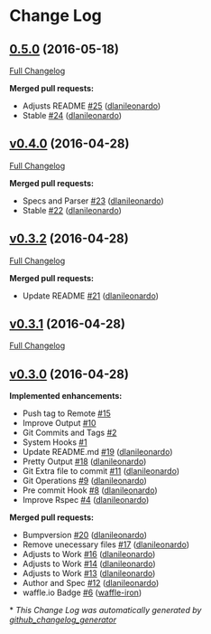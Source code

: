 # Change Log

## [0.5.0](https://github.com/dlanileonardo/bumpversion/tree/0.5.0) (2016-05-18)
[Full Changelog](https://github.com/dlanileonardo/bumpversion/compare/v0.4.0...0.5.0)

**Merged pull requests:**

- Adjusts README [\#25](https://github.com/dlanileonardo/bumpversion/pull/25) ([dlanileonardo](https://github.com/dlanileonardo))
- Stable [\#24](https://github.com/dlanileonardo/bumpversion/pull/24) ([dlanileonardo](https://github.com/dlanileonardo))

## [v0.4.0](https://github.com/dlanileonardo/bumpversion/tree/v0.4.0) (2016-04-28)
[Full Changelog](https://github.com/dlanileonardo/bumpversion/compare/v0.3.2...v0.4.0)

**Merged pull requests:**

- Specs and Parser [\#23](https://github.com/dlanileonardo/bumpversion/pull/23) ([dlanileonardo](https://github.com/dlanileonardo))
- Stable [\#22](https://github.com/dlanileonardo/bumpversion/pull/22) ([dlanileonardo](https://github.com/dlanileonardo))

## [v0.3.2](https://github.com/dlanileonardo/bumpversion/tree/v0.3.2) (2016-04-28)
[Full Changelog](https://github.com/dlanileonardo/bumpversion/compare/v0.3.1...v0.3.2)

**Merged pull requests:**

- Update README [\#21](https://github.com/dlanileonardo/bumpversion/pull/21) ([dlanileonardo](https://github.com/dlanileonardo))

## [v0.3.1](https://github.com/dlanileonardo/bumpversion/tree/v0.3.1) (2016-04-28)
[Full Changelog](https://github.com/dlanileonardo/bumpversion/compare/v0.3.0...v0.3.1)

## [v0.3.0](https://github.com/dlanileonardo/bumpversion/tree/v0.3.0) (2016-04-28)
**Implemented enhancements:**

- Push tag to Remote [\#15](https://github.com/dlanileonardo/bumpversion/issues/15)
- Improve Output [\#10](https://github.com/dlanileonardo/bumpversion/issues/10)
- Git Commits and Tags [\#2](https://github.com/dlanileonardo/bumpversion/issues/2)
- System Hooks [\#1](https://github.com/dlanileonardo/bumpversion/issues/1)
- Update README.md [\#19](https://github.com/dlanileonardo/bumpversion/pull/19) ([dlanileonardo](https://github.com/dlanileonardo))
- Pretty Output [\#18](https://github.com/dlanileonardo/bumpversion/pull/18) ([dlanileonardo](https://github.com/dlanileonardo))
- Git Extra file to commit [\#11](https://github.com/dlanileonardo/bumpversion/pull/11) ([dlanileonardo](https://github.com/dlanileonardo))
- Git Operations [\#9](https://github.com/dlanileonardo/bumpversion/pull/9) ([dlanileonardo](https://github.com/dlanileonardo))
- Pre commit Hook [\#8](https://github.com/dlanileonardo/bumpversion/pull/8) ([dlanileonardo](https://github.com/dlanileonardo))
- Improve Rspec [\#4](https://github.com/dlanileonardo/bumpversion/pull/4) ([dlanileonardo](https://github.com/dlanileonardo))

**Merged pull requests:**

- Bumpversion [\#20](https://github.com/dlanileonardo/bumpversion/pull/20) ([dlanileonardo](https://github.com/dlanileonardo))
- Remove unecessary files [\#17](https://github.com/dlanileonardo/bumpversion/pull/17) ([dlanileonardo](https://github.com/dlanileonardo))
- Adjusts to Work [\#16](https://github.com/dlanileonardo/bumpversion/pull/16) ([dlanileonardo](https://github.com/dlanileonardo))
- Adjusts to Work [\#14](https://github.com/dlanileonardo/bumpversion/pull/14) ([dlanileonardo](https://github.com/dlanileonardo))
- Adjusts to Work [\#13](https://github.com/dlanileonardo/bumpversion/pull/13) ([dlanileonardo](https://github.com/dlanileonardo))
- Author and Spec [\#12](https://github.com/dlanileonardo/bumpversion/pull/12) ([dlanileonardo](https://github.com/dlanileonardo))
- waffle.io Badge [\#6](https://github.com/dlanileonardo/bumpversion/pull/6) ([waffle-iron](https://github.com/waffle-iron))



\* *This Change Log was automatically generated by [github_changelog_generator](https://github.com/skywinder/Github-Changelog-Generator)*